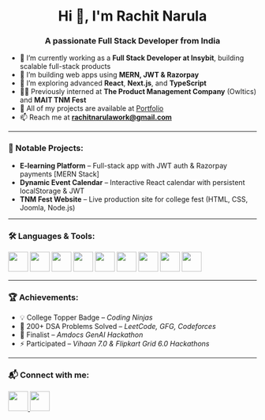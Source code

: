 <h1 align="center">Hi 👋, I'm Rachit Narula</h1>
<h3 align="center">A passionate Full Stack Developer from India</h3>

- 💼 I’m currently working as a **Full Stack Developer at Insybit**, building scalable full-stack products
- 🔭 I’m building web apps using **MERN, JWT & Razorpay**
- 🌱 I’m exploring advanced **React**, **Next.js**, and **TypeScript**
- 🧑‍💻 Previously interned at **The Product Management Company** (Owltics) and **MAIT TNM Fest**
- 🔗 All of my projects are available at [Portfolio](https://rachitnarula-portfolio.netlify.app)
- 📫 Reach me at **rachitnarulawork@gmail.com**


---

<h3 align="left">🚀 Notable Projects:</h3>

- **E-learning Platform** – Full-stack app with JWT auth & Razorpay payments [MERN Stack]
- **Dynamic Event Calendar** – Interactive React calendar with persistent localStorage & JWT
- **TNM Fest Website** – Live production site for college fest (HTML, CSS, Joomla, Node.js)

---

<h3 align="left">🛠️ Languages & Tools:</h3>
<p align="left">
  <img src="https://cdn.jsdelivr.net/gh/devicons/devicon/icons/javascript/javascript-original.svg" width="40" />
  <img src="https://cdn.jsdelivr.net/gh/devicons/devicon/icons/react/react-original.svg" width="40" />
  <img src="https://cdn.jsdelivr.net/gh/devicons/devicon/icons/nextjs/nextjs-original.svg" width="40" />
  <img src="https://cdn.jsdelivr.net/gh/devicons/devicon/icons/nodejs/nodejs-original.svg" width="40" />
  <img src="https://cdn.jsdelivr.net/gh/devicons/devicon/icons/mongodb/mongodb-original.svg" width="40" />
  <img src="https://cdn.jsdelivr.net/gh/devicons/devicon/icons/bootstrap/bootstrap-plain.svg" width="40" />
  <img src="https://cdn.jsdelivr.net/gh/devicons/devicon/icons/tailwindcss/tailwindcss-plain.svg" width="40" />
  <img src="https://cdn.jsdelivr.net/gh/devicons/devicon/icons/typescript/typescript-original.svg" width="40" />
  <img src="https://cdn.jsdelivr.net/gh/devicons/devicon/icons/git/git-original.svg" width="40" />
</p>

---

<h3 align="left">🏆 Achievements:</h3>

- 💡 College Topper Badge – *Coding Ninjas*
- 🧠 200+ DSA Problems Solved – *LeetCode, GFG, Codeforces*
- 🏁 Finalist – *Amdocs GenAI Hackathon*
- ⚡ Participated – *Vihaan 7.0 & Flipkart Grid 6.0 Hackathons*

---

<h3 align="left">📬 Connect with me:</h3>
<p align="left">
  <a href="https://www.linkedin.com/in/rachit-narula-3146a9257/" target="_blank">
    <img src="https://cdn.jsdelivr.net/gh/devicons/devicon/icons/linkedin/linkedin-original.svg" width="40" />
  </a>
  <a href="https://www.instagram.com/rachit.narula/" target="_blank">
    <img src="https://cdn.jsdelivr.net/gh/devicons/devicon/icons/instagram/instagram-original.svg" width="40" />
  </a>
</p>
